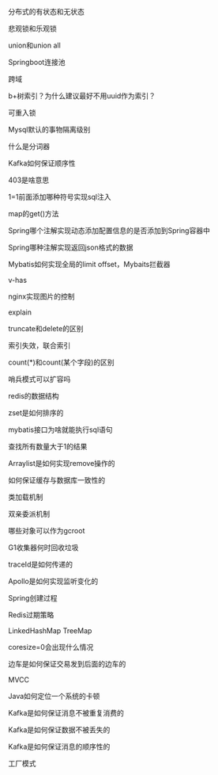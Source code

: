 分布式的有状态和无状态

悲观锁和乐观锁

union和union all

Springboot连接池

跨域

b+树索引？为什么建议最好不用uuid作为索引？

可重入锁

Mysql默认的事物隔离级别

什么是分词器

Kafka如何保证顺序性

403是啥意思

1=1前面添加哪种符号实现sql注入

map的get()方法

Spring哪个注解实现动态添加配置信息的是否添加到Spring容器中

Spring哪种注解实现返回json格式的数据

Mybatis如何实现全局的limit offset，Mybaits拦截器

v-has

nginx实现图片的控制

explain

truncate和delete的区别

索引失效，联合索引

count(*)和count(某个字段)的区别

哨兵模式可以扩容吗

redis的数据结构

zset是如何排序的

mybatis接口为啥就能执行sql语句

查找所有数量大于1的结果

Arraylist是如何实现remove操作的

如何保证缓存与数据库一致性的

类加载机制

双亲委派机制

哪些对象可以作为gcroot

G1收集器何时回收垃圾

traceId是如何传递的

Apollo是如何实现监听变化的

Spring创建过程

Redis过期策略

LinkedHashMap TreeMap

coresize=0会出现什么情况

边车是如何保证交易发到后面的边车的

MVCC

Java如何定位一个系统的卡顿

Kafka是如何保证消息不被重复消费的

Kafka是如何保证数据不被丢失的

Kafka是如何保证消息的顺序性的

工厂模式



















